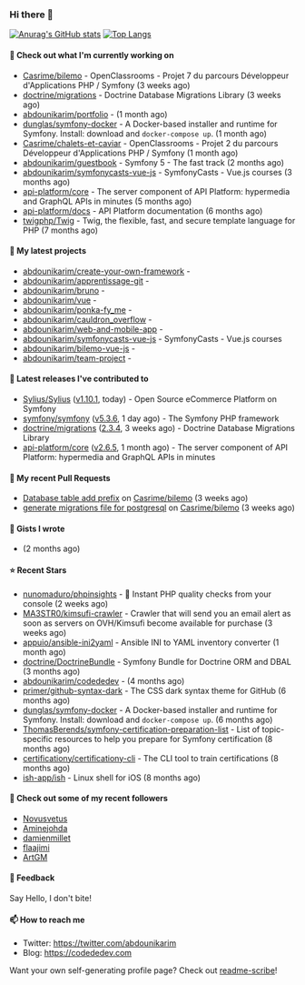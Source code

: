 ### Hi there 👋

[![Anurag's GitHub stats](https://github-readme-stats.vercel.app/api?username=abdounikarim&show_icons=true&theme=tokyonight&count_private=true)](https://github.com/anuraghazra/github-readme-stats)
[![Top Langs](https://github-readme-stats.vercel.app/api/top-langs/?username=abdounikarim&langs_count=8&layout=compact&theme=tokyonight)](https://github.com/anuraghazra/github-readme-stats)

#### 👷 Check out what I'm currently working on

- [Casrime/bilemo](https://github.com/Casrime/bilemo) - OpenClassrooms - Projet 7 du parcours Développeur d&#39;Applications PHP / Symfony (3 weeks ago)
- [doctrine/migrations](https://github.com/doctrine/migrations) - Doctrine Database Migrations Library (3 weeks ago)
- [abdounikarim/portfolio](https://github.com/abdounikarim/portfolio) -  (1 month ago)
- [dunglas/symfony-docker](https://github.com/dunglas/symfony-docker) - A Docker-based installer and runtime for Symfony. Install: download and `docker-compose up`. (1 month ago)
- [Casrime/chalets-et-caviar](https://github.com/Casrime/chalets-et-caviar) - OpenClassrooms - Projet 2 du parcours Développeur d&#39;Applications PHP / Symfony (1 month ago)
- [abdounikarim/guestbook](https://github.com/abdounikarim/guestbook) - Symfony 5 - The fast track (2 months ago)
- [abdounikarim/symfonycasts-vue-js](https://github.com/abdounikarim/symfonycasts-vue-js) - SymfonyCasts - Vue.js courses (3 months ago)
- [api-platform/core](https://github.com/api-platform/core) - The server component of API Platform: hypermedia and GraphQL APIs in minutes (5 months ago)
- [api-platform/docs](https://github.com/api-platform/docs) - API Platform documentation (6 months ago)
- [twigphp/Twig](https://github.com/twigphp/Twig) - Twig, the flexible, fast, and secure template language for PHP (7 months ago)

#### 🌱 My latest projects

- [abdounikarim/create-your-own-framework](https://github.com/abdounikarim/create-your-own-framework) - 
- [abdounikarim/apprentissage-git](https://github.com/abdounikarim/apprentissage-git) - 
- [abdounikarim/bruno](https://github.com/abdounikarim/bruno) - 
- [abdounikarim/vue](https://github.com/abdounikarim/vue) - 
- [abdounikarim/ponka-fy_me](https://github.com/abdounikarim/ponka-fy_me) - 
- [abdounikarim/cauldron_overflow](https://github.com/abdounikarim/cauldron_overflow) - 
- [abdounikarim/web-and-mobile-app](https://github.com/abdounikarim/web-and-mobile-app) - 
- [abdounikarim/symfonycasts-vue-js](https://github.com/abdounikarim/symfonycasts-vue-js) - SymfonyCasts - Vue.js courses
- [abdounikarim/bilemo-vue-js](https://github.com/abdounikarim/bilemo-vue-js) - 
- [abdounikarim/team-project](https://github.com/abdounikarim/team-project) - 

#### 🔭 Latest releases I've contributed to

- [Sylius/Sylius](https://github.com/Sylius/Sylius) ([v1.10.1](https://github.com/Sylius/Sylius/releases/tag/v1.10.1), today) - Open Source eCommerce Platform on Symfony
- [symfony/symfony](https://github.com/symfony/symfony) ([v5.3.6](https://github.com/symfony/symfony/releases/tag/v5.3.6), 1 day ago) - The Symfony PHP framework
- [doctrine/migrations](https://github.com/doctrine/migrations) ([2.3.4](https://github.com/doctrine/migrations/releases/tag/2.3.4), 3 weeks ago) - Doctrine Database Migrations Library
- [api-platform/core](https://github.com/api-platform/core) ([v2.6.5](https://github.com/api-platform/core/releases/tag/v2.6.5), 1 month ago) - The server component of API Platform: hypermedia and GraphQL APIs in minutes

#### 🔨 My recent Pull Requests

- [Database table add prefix](https://github.com/Casrime/bilemo/pull/25) on [Casrime/bilemo](https://github.com/Casrime/bilemo) (3 weeks ago)
- [generate migrations file for postgresql](https://github.com/Casrime/bilemo/pull/23) on [Casrime/bilemo](https://github.com/Casrime/bilemo) (3 weeks ago)

#### 📓 Gists I wrote

- [](https://gist.github.com/b237278802559acb0bcf1e2516ba718e) (2 months ago)

#### ⭐ Recent Stars

- [nunomaduro/phpinsights](https://github.com/nunomaduro/phpinsights) - 🔰 Instant PHP quality checks from your console (2 weeks ago)
- [MA3STR0/kimsufi-crawler](https://github.com/MA3STR0/kimsufi-crawler) - Crawler that will send you an email alert as soon as servers on OVH/Kimsufi become available for purchase (3 weeks ago)
- [appuio/ansible-ini2yaml](https://github.com/appuio/ansible-ini2yaml) - Ansible INI to YAML inventory converter (1 month ago)
- [doctrine/DoctrineBundle](https://github.com/doctrine/DoctrineBundle) - Symfony Bundle for Doctrine ORM and DBAL (3 months ago)
- [abdounikarim/codededev](https://github.com/abdounikarim/codededev) -  (4 months ago)
- [primer/github-syntax-dark](https://github.com/primer/github-syntax-dark) - The CSS dark syntax theme for GitHub (6 months ago)
- [dunglas/symfony-docker](https://github.com/dunglas/symfony-docker) - A Docker-based installer and runtime for Symfony. Install: download and `docker-compose up`. (6 months ago)
- [ThomasBerends/symfony-certification-preparation-list](https://github.com/ThomasBerends/symfony-certification-preparation-list) - List of topic-specific resources to help you prepare for Symfony certification (8 months ago)
- [certificationy/certificationy-cli](https://github.com/certificationy/certificationy-cli) - The CLI tool to train certifications (8 months ago)
- [ish-app/ish](https://github.com/ish-app/ish) - Linux shell for iOS (8 months ago)

#### 👯 Check out some of my recent followers

- [Novusvetus](https://github.com/Novusvetus)
- [Aminejohda](https://github.com/Aminejohda)
- [damienmillet](https://github.com/damienmillet)
- [flaajimi](https://github.com/flaajimi)
- [ArtGM](https://github.com/ArtGM)

#### 💬 Feedback

Say Hello, I don't bite!

#### 📫 How to reach me

- Twitter: https://twitter.com/abdounikarim
- Blog: https://codededev.com

Want your own self-generating profile page? Check out [readme-scribe](https://github.com/muesli/readme-scribe)!
